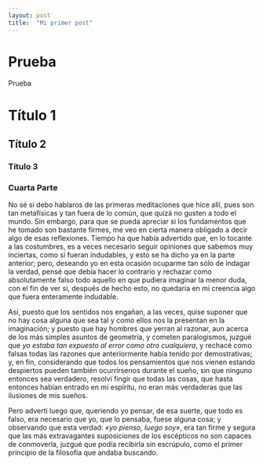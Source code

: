 ```yaml
---
layout: post
title:  "Mi primer post"
---
```


# Prueba

Prueba

# Título 1
## Título 2
### Título 3

### Cuarta Parte

No sé si debo hablaros de las primeras meditaciones que hice allí, pues son tan metafísicas y tan fuera de lo común, que quizá no gusten a todo el mundo. Sin embargo, para que se pueda apreciar si los fundamentos que he tomado son bastante firmes, me veo en cierta manera obligado a decir algo de esas reflexiones. Tiempo ha que había advertido que, en lo tocante a las costumbres, es a veces necesario seguir opiniones que sabemos muy inciertas, como si fueran indudables, y esto se ha dicho ya en la parte anterior; pero, deseando yo en esta ocasión ocuparme tan sólo de indagar la verdad, pensé que debía hacer lo contrario y rechazar como absolutamente falso todo aquello en que pudiera imaginar la menor duda, con el fin de ver si, después de hecho esto, no quedaría en mi creencia algo que fuera enteramente indudable.

Así, puesto que los sentidos nos engañan, a las veces, quise suponer que no hay cosa alguna que sea tal y como ellos nos la presentan en la imaginación; y puesto que hay hombres que yerran al razonar, aun acerca de los más simples asuntos de geometría, y cometen paralogismos, juzgué que *yo estaba tan expuesto al error como otro cualquiera*, y rechacé como falsas todas las razones que anteriormente había tenido por demostrativas; y, en fin, considerando que todos los pensamientos que nos vienen estando despiertos pueden también ocurrírsenos durante el sueño, sin que ninguno entonces sea verdadero, resolví fingir que todas las cosas, que hasta entonces habían entrado en mi espíritu, no eran más verdaderas que las ilusiones de mis sueños.

Pero advertí luego que, queriendo yo pensar, de esa suerte, que todo es falso, era necesario que yo, que lo pensaba, fuese alguna cosa; y observando que esta verdad: _«yo pienso, luego soy»_, era tan firme y segura que las más extravagantes suposiciones de los escépticos no son capaces de conmoverla, juzgué que podía recibirla sin escrúpulo, como el primer principio de la filosofía que andaba buscando.
